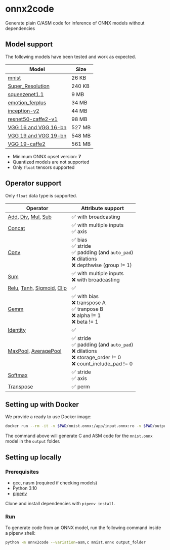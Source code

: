 # onnx2code

Generate plain C/ASM code for inference of ONNX models without dependencies

## Model support

The following models have been tested and work as expected.

| Model | Size |
|---|---|
| [mnist](https://github.com/onnx/models/tree/main/vision/classification/mnist) | 26 KB |
| [Super_Resolution](https://github.com/onnx/models/tree/main/vision/super_resolution/sub_pixel_cnn_2016) | 240 KB |
| [squeezenet1.1](https://github.com/onnx/models/tree/main/vision/classification/squeezenet) | 9 MB |
| [emotion_ferplus](https://github.com/onnx/models/tree/main/vision/body_analysis/emotion_ferplus) | 34 MB |
| [inception-v2](https://github.com/onnx/models/tree/main/vision/classification/inception_and_googlenet/inception_v2) | 44 MB |
| [resnet50-caffe2-v1](https://github.com/onnx/models/tree/main/vision/classification/resnet) | 98 MB |
| [VGG 16 and VGG 16-bn](https://github.com/onnx/models/tree/main/vision/classification/vgg) | 527 MB |
| [VGG 19 and VGG 19-bn](https://github.com/onnx/models/tree/main/vision/classification/vgg) | 548 MB |
| [VGG 19-caffe2](https://github.com/onnx/models/tree/main/vision/classification/vgg) | 561 MB |

* Minimum ONNX opset version: **7**
* Quantized models are not supported
* Only `float` tensors supported

## Operator support

Only `float` data type is supported.

| Operator | Attribute support |
|---|---|
| [Add](https://github.com/onnx/onnx/blob/main/docs/Operators.md#Add), [Div](https://github.com/onnx/onnx/blob/main/docs/Operators.md#Div), [Mul](https://github.com/onnx/onnx/blob/main/docs/Operators.md#Mul), [Sub](https://github.com/onnx/onnx/blob/main/docs/Operators.md#Sub) | ✅ with broadcasting |
| [Concat](https://github.com/onnx/onnx/blob/main/docs/Operators.md#Concat) | ✅ with multiple inputs<br/>✅ axis |
| [Conv](https://github.com/onnx/onnx/blob/main/docs/Operators.md#Conv) | ✅ bias<br/>✅ stride<br/>✅ padding (and `auto_pad`)<br/>❌ dilations<br/>❌ depthwise (group != 1) |
| [Sum](https://github.com/onnx/onnx/blob/main/docs/Operators.md#Sum) | ✅ with multiple inputs<br/>❌ with broadcasting |
| [Relu](https://github.com/onnx/onnx/blob/main/docs/Operators.md#Relu), [Tanh](https://github.com/onnx/onnx/blob/main/docs/Operators.md#Tanh), [Sigmoid](https://github.com/onnx/onnx/blob/main/docs/Operators.md#Sigmoid),  [Clip](https://github.com/onnx/onnx/blob/main/docs/Operators.md#Clip) | ✅ |
| [Gemm](https://github.com/onnx/onnx/blob/main/docs/Operators.md#Gemm) | ✅ with bias<br/>❌ transpose A<br/>✅ tranpose B<br/>❌ alpha != 1<br/>❌ beta != 1 |
| [Identity](https://github.com/onnx/onnx/blob/main/docs/Operators.md#Identity) | ✅ |
| [MaxPool](https://github.com/onnx/onnx/blob/main/docs/Operators.md#MaxPool), [AveragePool](https://github.com/onnx/onnx/blob/main/docs/Operators.md#AveragePool) | ✅ stride<br/>✅  padding (and `auto_pad`)<br/>❌ dilations<br/>❌ storage_order != 0<br/>❌ count_include_pad != 0 |
| [Softmax](https://github.com/onnx/onnx/blob/main/docs/Operators.md#Softmax) | ✅ stride<br/>✅ axis |
| [Transpose](https://github.com/onnx/onnx/blob/main/docs/Operators.md#Transpose) | ✅ perm |


## Setting up with Docker

We provide a ready to use Docker image:

```sh
docker run --rm -it -v $PWD/mnist.onnx:/app/input.onnx:ro -v $PWD/output:/app/output:rw mlomb/onnx2code:latest --variations=asm,c
```

The command above will generate C and ASM code for the `mnist.onnx` model in the `output` folder.

## Setting up locally

### Prerequisites

* gcc, nasm (required if checking models)
* Python 3.10
* [pipenv](https://pypi.org/project/pipenv/)

Clone and install dependencies with `pipenv install`.

### Run

To generate code from an ONNX model, run the following command inside a pipenv shell:

```sh
python -m onnx2code --variation=asm,c mnist.onnx output_folder
```
